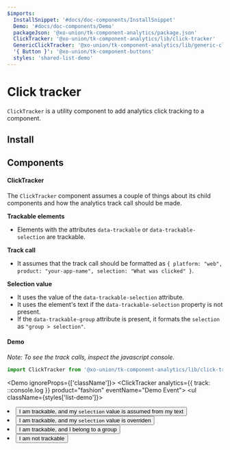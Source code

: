 ```yaml
---
$imports:
  InstallSnippet: '#docs/doc-components/InstallSnippet'
  Demo: '#docs/doc-components/Demo'
  packageJson: '@xo-union/tk-component-analytics/package.json'
  ClickTracker: '@xo-union/tk-component-analytics/lib/click-tracker'
  GenericClickTracker: '@xo-union/tk-component-analytics/lib/generic-click-tracker'
  '{ Button }': '@xo-union/tk-component-buttons'
  styles: 'shared-list-demo'
---
```


# Click tracker

`ClickTracker` is a utility component to add analytics click tracking to a component.

## Install

<InstallSnippet packageJson={packageJson} />

## Components

#### ClickTracker

The `ClickTracker` component assumes a couple of things about its child components and how the analytics track call should be made.

**Trackable elements**
- Elements with the attributes `data-trackable` or `data-trackable-selection` are trackable.

**Track call**
- It assumes that the track call should be formatted as `{ platform: "web", product: "your-app-name", selection: "What was clicked" }`.

**Selection value**
- It uses the value of the `data-trackable-selection` attribute.
- It uses the element's text if the `data-trackable-selection` property is not present.
- If the `data-trackable-group` attribute is present, it formats the `selection` as `"group > selection"`.

#### Demo

*Note: To see the track calls, inspect the javascript console.*

```javascript
import ClickTracker from '@xo-union/tk-component-analytics/lib/click-tracker';
```

<Demo ignoreProps={['className']}>
  <ClickTracker analytics={{ track: ::console.log }} product="fashion" eventName="Demo Event">
    <ul className={styles['list-demo']}>
      <li>
        <Button data-trackable>I am trackable, and my `selection` value is assumed from my text</Button>
      </li>
      <li>
        <Button data-trackable-selection="Override selection">I am trackable, and my `selection` value is overriden</Button>
      </li>
      <li>
        <Button data-trackable-group="Group" data-trackable-selection="Override selection">I am trackable, and I belong to a group</Button>
      </li>
      <li>
        <Button>I am not trackable</Button>
      </li>
    </ul>
  </ClickTracker>
</Demo>

